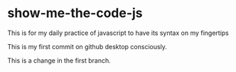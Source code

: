 # show-me-the-code-js
This is for my daily practice of javascript to have its syntax on my fingertips

This is my first commit on github desktop consciously.

This is a change in the first branch.
